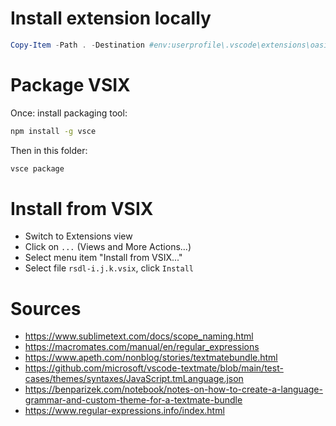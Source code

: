 # Install extension locally

```ps1
Copy-Item -Path . -Destination #env:userprofile\.vscode\extensions\oasis-open.rsdl-0.0.1 -Recurse -force
```

# Package VSIX

Once: install packaging tool:

```sh
npm install -g vsce
```

Then in this folder:

```sh
vsce package
```

# Install from VSIX

- Switch to Extensions view
- Click on `...` (Views and More Actions...)
- Select menu item "Install from VSIX..."
- Select file `rsdl-i.j.k.vsix`, click `Install`

# Sources

- https://www.sublimetext.com/docs/scope_naming.html
- https://macromates.com/manual/en/regular_expressions
- https://www.apeth.com/nonblog/stories/textmatebundle.html
- https://github.com/microsoft/vscode-textmate/blob/main/test-cases/themes/syntaxes/JavaScript.tmLanguage.json
- https://benparizek.com/notebook/notes-on-how-to-create-a-language-grammar-and-custom-theme-for-a-textmate-bundle
- https://www.regular-expressions.info/index.html
